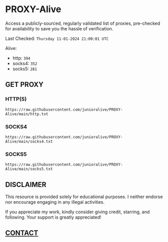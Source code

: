# PROXY-Alive

Access a publicly-sourced, regularly validated list of proxies, pre-checked for availability to save you the hassle of verification.

Last Checked: `Thursday 11-01-2024 21:00:01 UTC`

Alive:
- http: `394`
- socks4: `352`
- socks5: `281`

## GET PROXY

### HTTP(S)

```https://raw.githubusercontent.com/junioralive/PROXY-Alive/main/http.txt```

### SOCKS4

```https://raw.githubusercontent.com/junioralive/PROXY-Alive/main/socks4.txt```

### SOCKS5

```https://raw.githubusercontent.com/junioralive/PROXY-Alive/main/socks5.txt```

## DISCLAIMER

This resource is provided solely for educational purposes. I neither endorse nor encourage engaging in any illegal activities.

If you appreciate my work, kindly consider giving credit, starring, and following. Your support is greatly appreciated! 

## [CONTACT](https://t.me/TheJuniorAlive)
